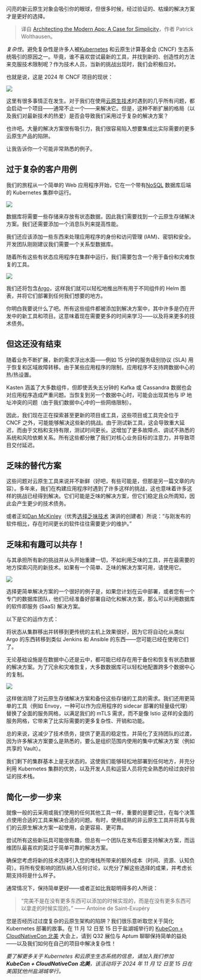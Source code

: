 
<!--
title: 现代应用程序架构：简约之道
cover: https://cdn.thenewstack.io/media/2024/10/118e9a55-architecting-modern-app-simplicity.jpg
-->

闪亮的新云原生对象会吸引你的眼球，但很多时候，经过验证的、枯燥的解决方案才是更好的选择。

> 译自 [Architecting the Modern App: A Case for Simplicity](https://thenewstack.io/architecting-the-modern-app-a-case-for-simplicity/)，作者 Patrick Wolthausen。

*复杂性*。避免复杂性是许多人被[Kubernetes](https://thenewstack.io/kubernetes/) 和云原生计算基金会 (CNCF) 生态系统吸引的原因之一。毕竟，谁不喜欢尝试最新的工具，并找到新的、创造性的方法来克服技术限制呢？作为技术人员，当新的挑战出现时，我们会积极应对。

也就是说，这是 2024 年 CNCF 项目的现状：

![](https://cdn.thenewstack.io/media/2024/10/a23cf268-cncf-landscape-1024x667.png)

这里有很多事情正在发生。对于我们在使用[云原生技术](https://thenewstack.io/cloud-native/)时遇到的几乎所有问题，都会启动一个项目——通常不止一个——来解决它。但是，这种不断扩展的格局（以及我们对最新技术的热爱）是否会导致我们采用过于复杂的解决方案？

也许吧。大量的解决方案很有吸引力，我们很容易陷入想要集成比实际需要的更多云原生产品的陷阱。

让我告诉你一个可能非常熟悉的例子。

## 过于复杂的客户用例

我们的旅程从一个简单的 Web 应用程序开始，它在一个带有[NoSQL](https://thenewstack.io/nosql-database-growth-has-slowed-but-ai-is-driving-demand/) 数据库后端的 Kubernetes 集群中运行。

![](https://cdn.thenewstack.io/media/2024/10/08912cf9-simple-web-app.png)

数据库将需要一些存储来存放有状态数据，因此我们需要找到一个云原生存储解决方案。我们还需要添加一个消息队列来提高性能。

我们还应该添加一些东西来处理应用程序的身份和访问管理 (IAM)、密钥和安全。开发团队刚刚建议我们需要一个关系型数据库。

随着所有这些有状态应用程序在集群中运行，我们需要包含一个用于备份和灾难恢复的工具。

![](https://cdn.thenewstack.io/media/2024/10/97b9b5d0-add-backup-dr.png)

我们还将包含[Argo](https://thenewstack.io/how-the-argo-project-is-avoiding-wordpress-type-problems/)，这样我们就可以轻松地推出所有用于不同组件的 Helm 图表，并将它们部署到任何我们想要的地方。

你明白我要说什么了吧。所有这些组件都被添加到解决方案中，其中许多是仍在开发中的新工具和项目。这意味着现在需要更多的时间来学习——以及将来更多的技术债务。

## 但这还没有结束

随着业务不断扩展，新的需求浮出水面——例如 15 分钟的服务级别协议 (SLA) 用于恢复和区域故障转移。由于某些应用程序的限制，应用程序不支持跨数据中心的热/热设置。

Kasten 涵盖了大多数组件，但即使丢失五分钟的 Kafka 或 Cassandra 数据也会对应用程序造成严重问题。当恢复到另一个数据中心时，可能会出现其他与 IP 地址冲突的问题（由于我们数据中心中的一些网络限制）。

因此，我们现在正在探索甚至更新的项目或工具，这些项目或工具完全位于 CNCF 之外，可能能够解决这些新的挑战。由于测试新工具，这会导致重大延迟，而由于文档和支持有限，测试时间更长。这增加了更多故障点、调试不熟悉的系统和风险依赖关系。所有这些都分散了我们对核心业务目标的注意力，并导致项目交付延迟。

## 乏味的替代方案

这些问题对云原生工具来说并不新鲜（好吧，有些可能是，但那是另一篇文章的内容）。多年来，我们在构建应用程序时遇到了许多这样的挑战，这也意味着许多这样的挑战已经得到解决。它们可能是乏味的解决方案，但它们稳定且众所周知，因此会产生更少的技术债务。

或者正如[Dan McKinley](https://www.linkedin.com/in/mcfunley/)（优秀[选择乏味技术](https://boringtechnology.club/) 演讲的创建者）所说：“与刚发布的软件相比，存在时间更长的软件往往需要更少的维护。”

## 乏味和有趣可以共存！

与其承担所有新的挑战并从头开始重建一切，不如利用乏味的工具，并在最需要的地方探索闪亮的新技术。如果有一个简单、乏味的解决方案可用，请使用它。

![](https://cdn.thenewstack.io/media/2024/10/0b45eba3-boring-vs-new-951x1024.png)

选择更简单解决方案的一个很好的例子是，如果您计划在云中部署，或者您有一个专门的数据库团队，他们已经准备好部署自动化和解决方案，那么可以利用数据库的软件即服务 (SaaS) 解决方案。

以下是它的运作方式：

将状态从集群移出并转移到更传统的主机上效果很好，因为它将自动化从类似 Argo 的东西转移到类似 Jenkins 和 Ansible 的东西——您可能已经在使用它们了。

无论基础设施是在数据中心还是云中，都可能已经存在用于备份和恢复有状态数据的解决方案。为了冗余和灾难恢复，大多数数据库可以轻松地配置跨多个数据中心的复制。

![](https://cdn.thenewstack.io/media/2024/10/77fff1d5-simplified.png)

这样做消除了对云原生存储解决方案和备份这些存储的工具的需求。我们还用更简单的工具（例如 Envoy，一种可以作为应用程序的 sidecar 部署的轻量级代理）替换了全面的服务网格，以满足我们的 mTLS 需求，而不是像 Istio 这样的全面的服务网格，它带来了比实际需要的更多复杂性、开销和功能。

总的来说，这减少了技术债务，提供了更高的稳定性，并简化了支持团队的过渡，因为许多解决方案要么是熟悉的，要么是组织范围内使用的集中式解决方案（例如共享的 Vault）。

我们剩下的集群基本上是无状态的。这使我们能够轻松地部署到任何地方，并充分利用 Kubernetes 集群的优势，以及开发人员和运营人员将完全熟悉的经过良好验证的技术栈。

## 简化一步一步来

就像一般的云采用或我们使用的任何其他工具一样，重要的是要记住，在每个决策点使用合适的工具来解决合适的问题。有时，使用成熟的非云原生工具并将其与我们的云原生解决方案一起使用，会更容易、更可靠。

尝试所有这些新玩具可能很有趣，但总有一个团队在发布后要支持解决方案，而运维团队最喜欢的莫过于简单可靠的解决方案。

确保您考虑将新的技术选择引入您的堆栈所带来的额外成本（时间、资源、认知负荷）。将所有受影响的团队纳入任何讨论，以充分了解这些选择的成果，并考虑长期支持将是什么样子。

通常情况下，保持简单更好——或者正如比我聪明得多的人所说：

> “完美不是在没有更多东西可以添加的时候实现的，而是在没有更多东西可以拿走的时候实现的。” —— Antoine de Saint-Exupéry

您是否经历过过度复杂的云原生架构的陷阱？我们很乐意听取您关于简化 Kubernetes 部署的故事。在 11 月 12 日至 15 日于盐湖城举行的 [KubeCon + CloudNativeCon 北美](https://events.linuxfoundation.org/kubecon-cloudnativecon-north-america/register/) 大会上，请到 Q32 展位与 Aptum 聊聊保持简单的益处——以及我们如何在自己的项目中解决复杂性！

*要了解更多关于 Kubernetes 和云原生生态系统的信息，请加入我们参加 **KubeCon + CloudNativeCon 北美**，该活动将于 2024 年 11 月 12 日至 15 日在美国犹他州盐湖城举行。*
